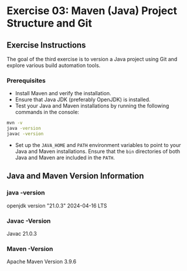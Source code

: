 # Exercise 03: Maven (Java) Project Structure and Git

## Exercise Instructions
The goal of the third exercise is to version a Java project using Git and explore various build automation tools.

### Prerequisites
- Install Maven and verify the installation.
- Ensure that Java JDK (preferably OpenJDK) is installed.
- Test your Java and Maven installations by running the following commands in the console:

```bash
mvn -v
java -version
javac -version
```
- Set up the `JAVA_HOME` and `PATH` environment variables to point to your Java and Maven installations. Ensure that the `bin` directories of both Java and Maven are included in the `PATH`.

## Java and Maven Version Information

### java -version
openjdk version "21.0.3" 2024-04-16 LTS

### Javac -Version
 Javac 21.0.3

### Maven -Version
Apache Maven Version 3.9.6 
